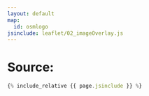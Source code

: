 ```yaml
---
layout: default
map:
  id: osmlogo
jsinclude: leaflet/02_imageOverlay.js
---
```

# Source:

```javascript
{% include_relative {{ page.jsinclude }} %}
```
